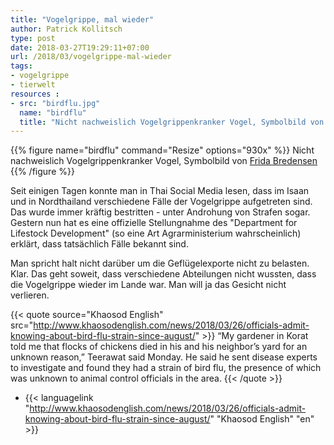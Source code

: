 ```yaml
---
title: "Vogelgrippe, mal wieder"
author: Patrick Kollitsch
type: post
date: 2018-03-27T19:29:11+07:00
url: /2018/03/vogelgrippe-mal-wieder
tags:
- vogelgrippe
- tierwelt
resources :
- src: "birdflu.jpg"
  name: "birdflu"
  title: "Nicht nachweislich Vogelgrippenkranker Vogel, Symbolbild von Frida Bredensen"
---
```


{{% figure name="birdflu" command="Resize" options="930x" %}}
Nicht nachweislich Vogelgrippenkranker Vogel, Symbolbild von [Frida Bredensen](https://unsplash.com/photos/2-A0tz0tw3k)
{{% /figure %}}

Seit einigen Tagen konnte man in Thai Social Media lesen, dass im Isaan und in Nordthailand verschiedene F&auml;lle der Vogelgrippe aufgetreten sind. Das wurde immer kr&auml;ftig bestritten - unter Androhung von Strafen sogar. Gestern nun hat es eine offizielle Stellungnahme des "Department for Lifestock Development" (so eine Art Agrarministerium wahrscheinlich) erkl&auml;rt, dass tats&auml;chlich F&auml;lle bekannt sind. 

Man spricht halt nicht dar&uuml;ber um die Gefl&uuml;gelexporte nicht zu belasten. Klar. Das geht soweit, dass verschiedene Abteilungen nicht wussten, dass die Vogelgrippe wieder im Lande war. Man will ja das Gesicht nicht verlieren.

{{< quote source="Khaosod English" src="http://www.khaosodenglish.com/news/2018/03/26/officials-admit-knowing-about-bird-flu-strain-since-august/" >}}
“My gardener in Korat told me that flocks of chickens died in his and his neighbor’s yard for an unknown reason,” Teerawat said Monday. He said he sent disease experts to investigate and found they had a strain of bird flu, the presence of which was unknown to animal control officials in the area.
{{< /quote >}}

- {{< languagelink "http://www.khaosodenglish.com/news/2018/03/26/officials-admit-knowing-about-bird-flu-strain-since-august/" "Khaosod English" "en" >}}
